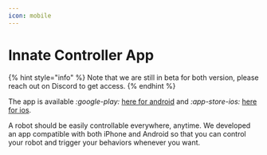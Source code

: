 ```yaml
---
icon: mobile
---
```


# Innate Controller App

{% hint style="info" %}
Note that we are still in beta for both version, please reach out on Discord to get access.
{% endhint %}

The app is available <i class="fa-google-play">:google-play:</i> [here for android](https://innate.bot/android_app) and <i class="fa-app-store-ios">:app-store-ios:</i> [here for ios](https://innate.bot/ios_app).



A robot should be easily controllable everywhere, anytime. We developed an app compatible with both iPhone and Android so that you can control your robot and trigger your behaviors whenever you want.

